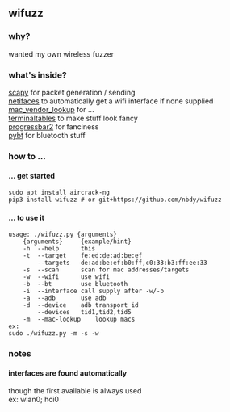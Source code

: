 ## wifuzz
### why?
wanted my own wireless fuzzer

### what's inside?
[scapy](https://scapy.net/) for packet generation / sending<br>
[netifaces](https://pypi.org/project/netifaces/) to automatically get a wifi interface if none supplied<br>
[mac_vendor_lookup](https://pypi.org/project/mac-vendor-lookup/) for ...<br>
[terminaltables](https://pypi.org/project/terminaltables/) to make stuff look fancy<br>
[progressbar2](https://pypi.org/project/progressbar2/) for fanciness<br>
[pybt](https://github.com/nbdy/pybt) for bluetooth stuff<br>

### how to ...
#### ... get started
```shell script
sudo apt install aircrack-ng
pip3 install wifuzz # or git+https://github.com/nbdy/wifuzz
```
#### ... to use it
```shell script
usage: ./wifuzz.py {arguments}
	{arguments}		{example/hint}
	-h	--help		this
	-t	--target	fe:ed:de:ad:be:ef
		--targets	de:ad:be:ef:b0:ff,c0:33:b3:ff:ee:33
	-s	--scan		scan for mac addresses/targets
	-w	--wifi		use wifi
	-b	--bt		use bluetooth
	-i	--interface	call supply after -w/-b
	-a	--adb		use adb
	-d	--device	adb transport id
		--devices	tid1,tid2,tid5
	-m	--mac-lookup	lookup macs
ex:
sudo ./wifuzz.py -m -s -w
```
### notes
#### interfaces are found automatically
though the first available is always used<br>
ex: wlan0; hci0

